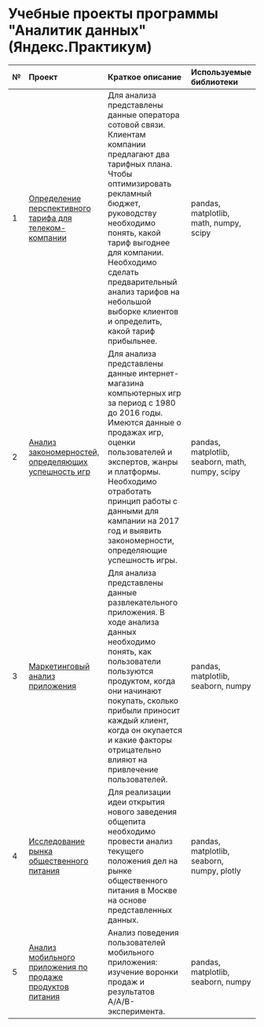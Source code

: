 # Учебные проекты программы "Аналитик данных" (Яндекс.Практикум)

№  | Проект                                                        | Краткое описание                                                        | Используемые библиотеки|
:--|:-------------                                                 |:---------------                                                           | :-------------      |
1  | [Определение перспективного тарифа для телеком-компании](https://github.com/Enot913/educational_projects/tree/main/mobile)     | Для анализа представлены данные оператора сотовой связи. Клиентам компании предлагают два тарифных плана. Чтобы оптимизировать рекламный бюджет, руководству необходимо понять, какой тариф выгоднее для компании. Необходимо сделать предварительный анализ тарифов на небольшой выборке клиентов и определить, какой тариф прибыльнее.                         |   pandas, matplotlib, math, numpy, scipy |
2  | [Анализ закономерностей, определяющих успешность игр](https://github.com/Enot913/educational_projects/tree/main/games)     | Для анализа представлены данные интернет-магазина компьютерных игр за период с 1980 до 2016 годы. Имеются данные о продажах игр, оценки пользователей и экспертов, жанры и платформы. Необходимо отработать принцип работы с данными для кампании на 2017 год и выявить закономерности, определяющие успешность игры.                                           | pandas, matplotlib, seaborn, math, numpy, scipy|
3   | [Маркетинговый анализ приложения](https://github.com/Enot913/educational_projects/tree/main/user_metrics) | Для анализа представлены данные развлекательного приложения. В ходе анализа данных необходимо понять, как пользователи пользуются продуктом, когда они начинают покупать, сколько прибыли приносит каждый клиент, когда он окупается и какие факторы отрицательно влияют на привлечение пользователей.                                                                          |pandas, matplotlib, seaborn, numpy |
4   | [Исследование рынка общественного питания](https://github.com/Enot913/educational_projects/tree/main/restaurant) | Для реализации идеи открытия нового заведения общепита необходимо провести анализ текущего положения дел на рынке общественного питания в Москве на основе представленных данных.                        |pandas, matplotlib, seaborn, numpy, plotly |
5   | [Анализ мобильного приложения по продаже продуктов питания](https://github.com/Enot913/educational_projects/tree/main/foodshop) | Анализ поведения пользователей мобильного приложения: изучение воронки продаж и результатов A/A/B-эксперимента.                                                                                                        |pandas, matplotlib, seaborn, numpy |
